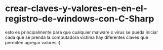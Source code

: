 # crear-claves-y-valores-en-en-el-registro-de-windows-con-C-Sharp

esto es principalmente para que cualquier malware o virus se pueda iniciar cada que se prenda la computadora victima hay diferentes claves que permiten agregar valores :)
